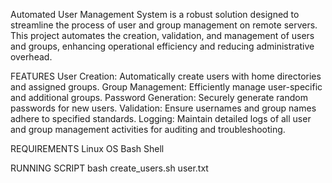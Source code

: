Automated User Management System is a robust solution designed to streamline the process of user and group management on remote servers. This project automates the creation, validation, and management of users and groups, enhancing operational efficiency and reducing administrative overhead.

FEATURES
User Creation: Automatically create users with home directories and assigned groups.
Group Management: Efficiently manage user-specific and additional groups.
Password Generation: Securely generate random passwords for new users.
Validation: Ensure usernames and group names adhere to specified standards.
Logging: Maintain detailed logs of all user and group management activities for auditing and troubleshooting.

REQUIREMENTS
Linux OS
Bash Shell

RUNNING SCRIPT
bash create_users.sh user.txt
